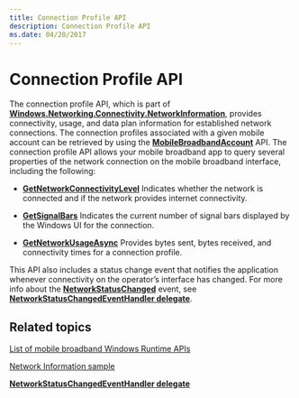 ```yaml
---
title: Connection Profile API
description: Connection Profile API
ms.date: 04/20/2017
---
```


# Connection Profile API


The connection profile API, which is part of [**Windows.Networking.Connectivity.NetworkInformation**](/uwp/api/Windows.Networking.Connectivity.NetworkInformation), provides connectivity, usage, and data plan information for established network connections. The connection profiles associated with a given mobile account can be retrieved by using the [**MobileBroadbandAccount**](/uwp/api/Windows.Networking.NetworkOperators.MobileBroadbandAccount) API. The connection profile API allows your mobile broadband app to query several properties of the network connection on the mobile broadband interface, including the following:

-   [**GetNetworkConnectivityLevel**](/uwp/api/Windows.Networking.Connectivity.ConnectionProfile#Windows_Networking_Connectivity_ConnectionProfile_GetNetworkConnectivityLevel) Indicates whether the network is connected and if the network provides internet connectivity.

-   [**GetSignalBars**](/uwp/api/Windows.Networking.Connectivity.ConnectionProfile#Windows_Networking_Connectivity_ConnectionProfile_GetSignalBars) Indicates the current number of signal bars displayed by the Windows UI for the connection.

-   [**GetNetworkUsageAsync**](/uwp/api/Windows.Networking.Connectivity.ConnectionProfile#Windows_Networking_Connectivity_ConnectionProfile_GetNetworkUsageAsync_Windows_Foundation_DateTime_Windows_Foundation_DateTime_Windows_Networking_Connectivity_DataUsageGranularity_Windows_Networking_Connectivity_NetworkUsageStates_) Provides bytes sent, bytes received, and connectivity times for a connection profile.

This API also includes a status change event that notifies the application whenever connectivity on the operator’s interface has changed. For more info about the [**NetworkStatusChanged**](/uwp/api/Windows.Networking.Connectivity.NetworkInformation#Windows_Networking_Connectivity_NetworkInformation_NetworkStatusChanged) event, see [**NetworkStatusChangedEventHandler delegate**](/uwp/api/windows.networking.connectivity.networkstatuschangedeventhandler).

## Related topics


[List of mobile broadband Windows Runtime APIs](list-of-mobile-broadband-windows-runtime-apis.md)

[Network Information sample](/samples/browse/)

[**NetworkStatusChangedEventHandler delegate**](/uwp/api/windows.networking.connectivity.networkstatuschangedeventhandler)

